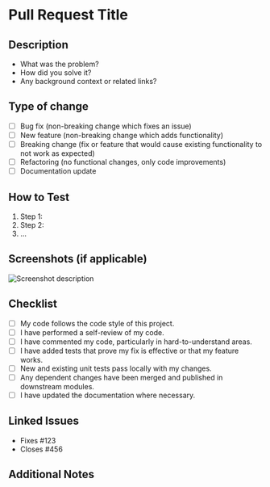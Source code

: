 # Pull Request Title

<!-- Provide a clear and concise title for your pull request. Example: "Fix: Responsive issues on the homepage" -->

## Description

<!-- Describe the changes made in this pull request in detail. Explain the purpose of the changes and how they solve the problem or implement the feature. -->

- What was the problem?
- How did you solve it?
- Any background context or related links?

## Type of change

<!-- Select the appropriate type of change. Add an `x` in the box that applies. -->

- [ ] Bug fix (non-breaking change which fixes an issue)
- [ ] New feature (non-breaking change which adds functionality)
- [ ] Breaking change (fix or feature that would cause existing functionality to not work as expected)
- [ ] Refactoring (no functional changes, only code improvements)
- [ ] Documentation update

## How to Test

<!-- Provide instructions for testing the changes. Include any relevant details such as test setup, steps to reproduce the issue, and expected outcomes. -->

1. Step 1:
2. Step 2:
3. ...

## Screenshots (if applicable)

<!-- If your changes include UI modifications, attach relevant screenshots here. -->

![Screenshot description](url/to/screenshot.png)

## Checklist

<!-- Ensure that your pull request follows these guidelines. Add an `x` in the box if the item is complete. -->

- [ ] My code follows the code style of this project.
- [ ] I have performed a self-review of my code.
- [ ] I have commented my code, particularly in hard-to-understand areas.
- [ ] I have added tests that prove my fix is effective or that my feature works.
- [ ] New and existing unit tests pass locally with my changes.
- [ ] Any dependent changes have been merged and published in downstream modules.
- [ ] I have updated the documentation where necessary.

## Linked Issues

<!-- List any related issues that this pull request addresses. Use "Fixes #" or "Closes #" to link the PR to specific issues. -->

- Fixes #123
- Closes #456

## Additional Notes

<!-- Any additional information that might be useful during the review process. -->
